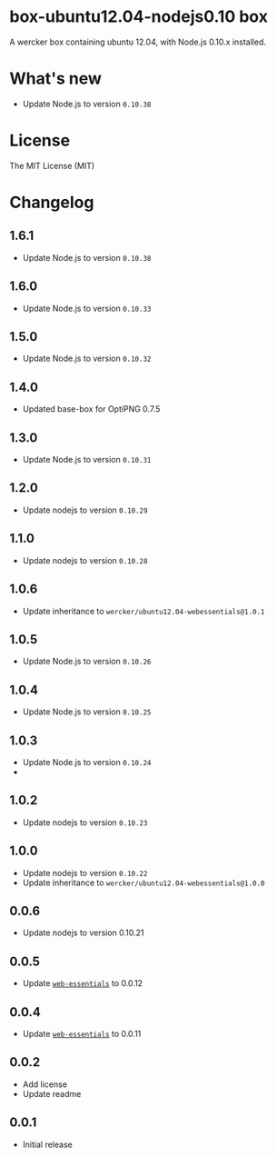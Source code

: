 # box-ubuntu12.04-nodejs0.10 box

A wercker box containing ubuntu 12.04, with Node.js 0.10.x installed.

# What's new

- Update Node.js to version `0.10.38`

# License

The MIT License (MIT)

# Changelog

## 1.6.1

- Update Node.js to version `0.10.38`

## 1.6.0

- Update Node.js to version `0.10.33`

## 1.5.0

- Update Node.js to version `0.10.32`

## 1.4.0

- Updated base-box for OptiPNG 0.7.5

## 1.3.0

- Update Node.js to version `0.10.31`

## 1.2.0

- Update nodejs to version `0.10.29`

## 1.1.0

- Update nodejs to version `0.10.28`

## 1.0.6

- Update inheritance to `wercker/ubuntu12.04-webessentials@1.0.1`

## 1.0.5

- Update Node.js to version `0.10.26`

## 1.0.4

- Update Node.js to version `0.10.25`

## 1.0.3

- Update Node.js to version `0.10.24`
-
## 1.0.2

- Update nodejs to version `0.10.23`

## 1.0.0

- Update nodejs to version `0.10.22`
- Update inheritance to `wercker/ubuntu12.04-webessentials@1.0.0`

## 0.0.6

- Update nodejs to version 0.10.21

## 0.0.5

- Update [`web-essentials`](https://app.wercker.com/#applications/51ab0c42df8960ba45003fd9/tab/details) to 0.0.12

## 0.0.4

- Update [`web-essentials`](https://app.wercker.com/#applications/51ab0c42df8960ba45003fd9/tab/details) to 0.0.11

## 0.0.2

- Add license
- Update readme

## 0.0.1

- Initial release
